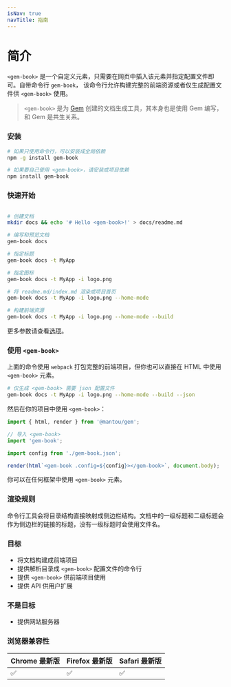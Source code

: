 ```yaml
---
isNav: true
navTitle: 指南
---
```


# 简介

`<gem-book>` 是一个自定义元素，只需要在网页中插入该元素并指定配置文件即可。自带命令行 `gem-book`，
该命令行允许构建完整的前端资源或者仅生成配置文件供 `<gem-book>` 使用。

> `<gem-book>` 是为 [Gem](https://github.com/mantou132/gem) 创建的文档生成工具，其本身也是使用 Gem 编写，和 Gem 是共生关系。

### 安装

```bash
# 如果只使用命令行，可以安装成全局依赖
npm -g install gem-book

# 如果要自己使用 <gem-book>，请安装成项目依赖
npm install gem-book
```

### 快速开始

```bash

# 创建文档
mkdir docs && echo '# Hello <gem-book>!' > docs/readme.md

# 编写和预览文档
gem-book docs

# 指定标题
gem-book docs -t MyApp

# 指定图标
gem-book docs -t MyApp -i logo.png

# 将 readme.md/index.md 渲染成项目首页
gem-book docs -t MyApp -i logo.png --home-mode

# 构建前端资源
gem-book docs -t MyApp -i logo.png --home-mode --build

```

更多参数请查看[选项](./003-cli.md)。

### 使用 `<gem-book>`

上面的命令使用 `webpack` 打包完整的前端项目，但你也可以直接在 HTML 中使用 `<gem-book>` 元素。

```bash
# 仅生成 <gem-book> 需要 json 配置文件
gem-book docs -t MyApp -i logo.png --home-mode --build --json
```

然后在你的项目中使用 `<gem-book>`：

```js
import { html, render } from '@mantou/gem';

// 导入 <gem-book>
import 'gem-book';

import config from './gem-book.json';

render(html`<gem-book .config=${config}></gem-book>`, document.body);
```

你可以在任何框架中使用 `<gem-book>` 元素。

### 渲染规则

命令行工具会将目录结构直接映射成侧边栏结构。文档中的一级标题和二级标题会作为侧边栏的链接的标题，没有一级标题时会使用文件名。

### 目标

- 将文档构建成前端项目
- 提供解析目录成 `<gem-book>` 配置文件的命令行
- 提供 `<gem-book>` 供前端项目使用
- 提供 API 供用户扩展

### 不是目标

- 提供网站服务器

### 浏览器兼容性

| Chrome 最新版 | Firefox 最新版 | Safari 最新版 |
| ------------- | -------------- | ------------- |
| ✅            | ✅             | ✅            |

